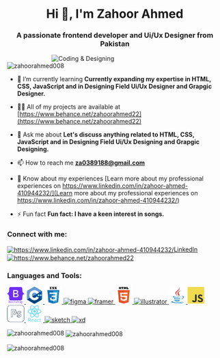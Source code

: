<h1 align="center">Hi 👋, I'm Zahoor Ahmed</h1>
<h3 align="center">A passionate frontend developer and Ui/Ux Designer from Pakistan</h3>
<img align="right" alt="Coding & Designing" width="400" src="https://www.google.com/imgres?imgurl=https%3A%2F%2Fmedia.tenor.com%2F8Eyl2xr209oAAAAM%2Fdead.gif&tbnid=ujev6VobY20tqM&vet=10CBcQxiAoBmoXChMI0PHDwvS3hgMVAAAAAB0AAAAAEA4..i&imgrefurl=https%3A%2F%2Ftenor.com%2Fsearch%2Fdeath-animation-gifs&docid=k4bJJ0Oq6nzydM&w=220&h=220&itg=1&q=animated%20coding%20and%20design%20gifs&ved=0CBcQxiAoBmoXChMI0PHDwvS3hgMVAAAAAB0AAAAAEA4"

<p align="left"> <img src="https://komarev.com/ghpvc/?username=zahoorahmed008&label=Profile%20views&color=0e75b6&style=flat" alt="zahoorahmed008" /> </p>

- 🌱 I’m currently learning **Currently expanding my expertise in HTML, CSS, JavaScript and in Designing Field Ui/Ux Designer and Grapgic Designer.**

- 👨‍💻 All of my projects are available at [https://www.behance.net/zahoorahmed22](https://www.behance.net/zahoorahmed22)

- 💬 Ask me about **Let's discuss anything related to HTML, CSS, JavaScript and in Designing Field Ui/Ux Designing and Grapgic Designing.**

- 📫 How to reach me **za0389188@gmail.com**

- 📄 Know about my experiences [Learn more about my professional experiences on https://www.linkedin.com/in/zahoor-ahmed-410944232/](Learn more about my professional experiences on https://www.linkedin.com/in/zahoor-ahmed-410944232/)

- ⚡ Fun fact **Fun fact: I have a keen interest in songs.**

<h3 align="left">Connect with me:</h3>
<p align="left">
<a href="https://linkedin.com/in/https://www.linkedin.com/in/zahoor-ahmed-410944232/" target="blank"><img align="center" src="https://raw.githubusercontent.com/rahuldkjain/github-profile-readme-generator/master/src/images/icons/Social/linked-in-alt.svg" alt="https://www.linkedin.com/in/zahoor-ahmed-410944232/" height="30" width="40" />Linkedln</a>
<a href="https://www.behance.net/https://www.behance.net/zahoorahmed22" target="blank"><img align="center" src="https://raw.githubusercontent.com/rahuldkjain/github-profile-readme-generator/master/src/images/icons/Social/behance.svg" alt="https://www.behance.net/zahoorahmed22" height="30" width="40" /></a>
</p>

<h3 align="left">Languages and Tools:</h3>
<p align="left"> <a href="https://getbootstrap.com" target="_blank" rel="noreferrer"> <img src="https://raw.githubusercontent.com/devicons/devicon/master/icons/bootstrap/bootstrap-plain-wordmark.svg" alt="bootstrap" width="40" height="40"/> </a> <a href="https://www.w3schools.com/cpp/" target="_blank" rel="noreferrer"> <img src="https://raw.githubusercontent.com/devicons/devicon/master/icons/cplusplus/cplusplus-original.svg" alt="cplusplus" width="40" height="40"/> </a> <a href="https://www.w3schools.com/css/" target="_blank" rel="noreferrer"> <img src="https://raw.githubusercontent.com/devicons/devicon/master/icons/css3/css3-original-wordmark.svg" alt="css3" width="40" height="40"/> </a> <a href="https://www.figma.com/" target="_blank" rel="noreferrer"> <img src="https://www.vectorlogo.zone/logos/figma/figma-icon.svg" alt="figma" width="40" height="40"/> </a> <a href="https://www.framer.com/" target="_blank" rel="noreferrer"> <img src="https://www.vectorlogo.zone/logos/framer/framer-icon.svg" alt="framer" width="40" height="40"/> </a> <a href="https://www.w3.org/html/" target="_blank" rel="noreferrer"> <img src="https://raw.githubusercontent.com/devicons/devicon/master/icons/html5/html5-original-wordmark.svg" alt="html5" width="40" height="40"/> </a> <a href="https://www.adobe.com/in/products/illustrator.html" target="_blank" rel="noreferrer"> <img src="https://www.vectorlogo.zone/logos/adobe_illustrator/adobe_illustrator-icon.svg" alt="illustrator" width="40" height="40"/> </a> <a href="https://www.java.com" target="_blank" rel="noreferrer"> <img src="https://raw.githubusercontent.com/devicons/devicon/master/icons/java/java-original.svg" alt="java" width="40" height="40"/> </a> <a href="https://developer.mozilla.org/en-US/docs/Web/JavaScript" target="_blank" rel="noreferrer"> <img src="https://raw.githubusercontent.com/devicons/devicon/master/icons/javascript/javascript-original.svg" alt="javascript" width="40" height="40"/> </a> <a href="https://www.photoshop.com/en" target="_blank" rel="noreferrer"> <img src="https://raw.githubusercontent.com/devicons/devicon/master/icons/photoshop/photoshop-line.svg" alt="photoshop" width="40" height="40"/> </a> <a href="https://reactjs.org/" target="_blank" rel="noreferrer"> <img src="https://raw.githubusercontent.com/devicons/devicon/master/icons/react/react-original-wordmark.svg" alt="react" width="40" height="40"/> </a> <a href="https://www.sketch.com/" target="_blank" rel="noreferrer"> <img src="https://www.vectorlogo.zone/logos/sketchapp/sketchapp-icon.svg" alt="sketch" width="40" height="40"/> </a> <a href="https://www.adobe.com/products/xd.html" target="_blank" rel="noreferrer"> <img src="https://cdn.worldvectorlogo.com/logos/adobe-xd.svg" alt="xd" width="40" height="40"/> </a> </p>

<p><img align="left" src="https://github-readme-stats.vercel.app/api/top-langs?username=zahoorahmed008&show_icons=true&locale=en&layout=compact" alt="zahoorahmed008" /></p>

<p>&nbsp;<img align="center" src="https://github-readme-stats.vercel.app/api?username=zahoorahmed008&show_icons=true&locale=en" alt="zahoorahmed008" /></p>

<p><img align="center" src="https://github-readme-streak-stats.herokuapp.com/?user=zahoorahmed008&" alt="zahoorahmed008" /></p>
